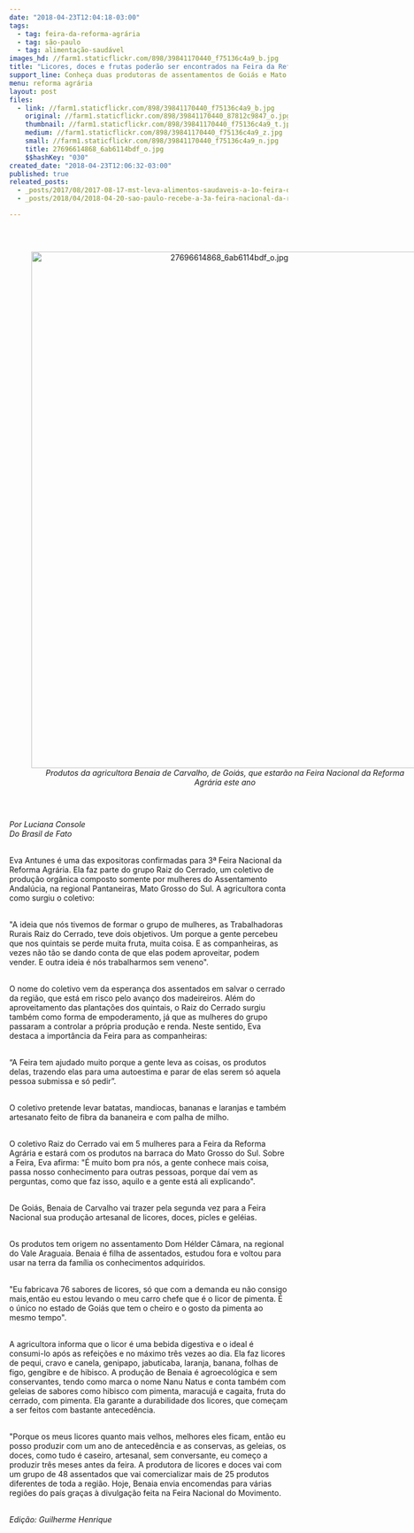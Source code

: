 ```yaml
---
date: "2018-04-23T12:04:18-03:00"
tags:
  - tag: feira-da-reforma-agrária
  - tag: são-paulo
  - tag: alimentação-saudável
images_hd: //farm1.staticflickr.com/898/39841170440_f75136c4a9_b.jpg
title: "Licores, doces e frutas poderão ser encontrados na Feira da Reforma Agrária"
support_line: Conheça duas produtoras de assentamentos de Goiás e Mato Grosso do Sul que vão expor na Feira em São Paulo
menu: reforma agrária
layout: post
files:
  - link: //farm1.staticflickr.com/898/39841170440_f75136c4a9_b.jpg
    original: //farm1.staticflickr.com/898/39841170440_87812c9847_o.jpg
    thumbnail: //farm1.staticflickr.com/898/39841170440_f75136c4a9_t.jpg
    medium: //farm1.staticflickr.com/898/39841170440_f75136c4a9_z.jpg
    small: //farm1.staticflickr.com/898/39841170440_f75136c4a9_n.jpg
    title: 27696614868_6ab6114bdf_o.jpg
    $$hashKey: "030"
created_date: "2018-04-23T12:06:32-03:00"
published: true
releated_posts:
  - _posts/2017/08/2017-08-17-mst-leva-alimentos-saudaveis-a-1o-feira-da-agricultura-familiar-de-itaberaba.md
  - _posts/2018/04/2018-04-20-sao-paulo-recebe-a-3a-feira-nacional-da-reforma-agraria-em-maio.md

---
```

<p>&nbsp;</p>

<div style="text-align:center">
<figure class="image" style="display:inline-block"><img alt="27696614868_6ab6114bdf_o.jpg" height="933" src="//farm1.staticflickr.com/898/39841170440_f75136c4a9_b.jpg" width="700" />
<figcaption><em>Produtos da agricultora&nbsp;Benaia de Carvalho, de Goi&aacute;s, que estar&atilde;o na Feira Nacional da Reforma Agr&aacute;ria este ano</em></figcaption>
</figure>
</div>

<p>&nbsp;</p>

<p><em>Por Luciana Console<br />
Do Brasil de Fato&nbsp;&nbsp;</em></p>

<p><br />
Eva Antunes &eacute; uma das expositoras confirmadas para 3&ordf; Feira Nacional da Reforma Agr&aacute;ria. Ela faz parte do grupo Raiz do Cerrado, um coletivo de produ&ccedil;&atilde;o org&acirc;nica composto somente por mulheres do Assentamento Andal&uacute;cia, na regional Pantaneiras, Mato Grosso do Sul. A agricultora conta como surgiu o coletivo:</p>

<p><br />
&quot;A ideia que n&oacute;s tivemos de formar o grupo de mulheres, as Trabalhadoras Rurais Raiz do Cerrado, teve dois objetivos. Um porque a gente percebeu que nos quintais se perde muita fruta, muita coisa. E as companheiras, as vezes n&atilde;o t&atilde;o se dando conta de que elas podem aproveitar, podem vender. E outra ideia &eacute; n&oacute;s trabalharmos sem veneno&quot;.&nbsp;</p>

<p><br />
O nome do coletivo vem da esperan&ccedil;a dos assentados em salvar o cerrado da regi&atilde;o, que est&aacute; em risco pelo avan&ccedil;o dos madeireiros. Al&eacute;m do aproveitamento das planta&ccedil;&otilde;es dos quintais, o Raiz do Cerrado surgiu tamb&eacute;m como forma de empoderamento, j&aacute; que as mulheres do grupo passaram a controlar a pr&oacute;pria produ&ccedil;&atilde;o e renda. Neste sentido, Eva destaca a import&acirc;ncia da Feira para as companheiras:</p>

<p><br />
&ldquo;A Feira tem ajudado muito porque a gente leva as coisas, os produtos delas, trazendo elas para uma autoestima e parar de elas serem s&oacute; aquela pessoa submissa e s&oacute; pedir&rdquo;.</p>

<p><br />
O coletivo pretende levar batatas, mandiocas, bananas e laranjas e tamb&eacute;m artesanato feito de fibra da bananeira e com palha de milho.</p>

<p><br />
O coletivo Raiz do Cerrado vai em 5 mulheres para a Feira da Reforma Agr&aacute;ria e estar&aacute; com os produtos na barraca do Mato Grosso do Sul. Sobre a Feira, Eva afirma: &quot;&Eacute; muito bom pra n&oacute;s, a gente conhece mais coisa, passa nosso conhecimento para outras pessoas, porque da&iacute; vem as perguntas, como que faz isso, aquilo e a gente est&aacute; ali explicando&quot;.</p>

<p><br />
De Goi&aacute;s, Benaia de Carvalho vai trazer pela segunda vez para a Feira Nacional sua produ&ccedil;&atilde;o artesanal de licores, doces, picles e gel&eacute;ias.</p>

<p><br />
Os produtos tem origem no assentamento Dom H&eacute;lder C&acirc;mara, na regional do Vale Araguaia. Benaia &eacute; filha de assentados, estudou fora e voltou para usar na terra da fam&iacute;lia os conhecimentos adquiridos.</p>

<p><br />
&quot;Eu fabricava 76 sabores de licores, s&oacute; que com a demanda eu n&atilde;o consigo mais,ent&atilde;o eu estou levando o meu carro chefe que &eacute; o licor de pimenta. &Eacute; o &uacute;nico no estado de Goi&aacute;s que tem o cheiro e o gosto da pimenta ao mesmo tempo&quot;.</p>

<p><br />
A agricultora informa que o licor &eacute; uma bebida digestiva e o ideal &eacute; consumi-lo ap&oacute;s as refei&ccedil;&otilde;es e no m&aacute;ximo tr&ecirc;s vezes ao dia. Ela faz licores de pequi, cravo e canela, genipapo, jabuticaba, laranja, banana, folhas de figo, gengibre e de hibisco. A produ&ccedil;&atilde;o de Benaia &eacute; agroecol&oacute;gica e sem conservantes, tendo como marca o nome Nanu Natus e conta tamb&eacute;m com geleias de sabores como hibisco com pimenta, maracuj&aacute; e cagaita, fruta do cerrado, com pimenta. Ela garante a durabilidade dos licores, que come&ccedil;am a ser feitos com bastante anteced&ecirc;ncia.</p>

<p><br />
&quot;Porque os meus licores quanto mais velhos, melhores eles ficam, ent&atilde;o eu posso produzir com um ano de anteced&ecirc;ncia e as conservas, as geleias, os doces, como tudo &eacute; caseiro, artesanal, sem conversante, eu come&ccedil;o a produzir tr&ecirc;s meses antes da feira. A produtora de licores e doces vai com um grupo de 48 assentados que vai comercializar mais de 25 produtos diferentes de toda a regi&atilde;o. Hoje, Benaia envia encomendas para v&aacute;rias regi&otilde;es do pa&iacute;s gra&ccedil;as &agrave; divulga&ccedil;&atilde;o feita na Feira Nacional do Movimento.</p>

<p><br />
<em>Edi&ccedil;&atilde;o: Guilherme Henrique</em></p>
